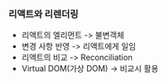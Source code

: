 ### 리액트와 리렌더링 
- 리액트의 엘리먼트 -> 불변객체
- 변경 사항 반영 -> 리액트에게 일임
- 리액트의 비교 -> Reconciliation
- Virtual DOM(가상 DOM) -> 비교시 활용